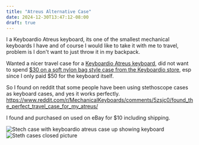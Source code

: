 ```yaml
---
title: "Atreus Alternative Case"
date: 2024-12-30T13:47:12-08:00
draft: true
---
```


I a Keyboardio Atreus keyboard, its one of the smallest mechanical keyboards I have and of course I would like to take it with me to travel, problem is I don't want to just throw it in my backpack.

Wanted a nicer travel case for a [Keyboardio Atreus keyboard](https://shop.keyboard.io/products/keyboardio-atreus), did 
not want to spend [$30 on a soft nylon bag style case from the Keyboardio store](https://shop.keyboard.io/products/keyboardio-atreus-travel-case?variant=44336384246051), esp since I only paid $50 for the keyboard itself.

So I found on reddit that some people have been using stethoscope cases as keyboard cases, and yes it works perfectly. https://www.reddit.com/r/MechanicalKeyboards/comments/5zsjc0/found_the_perfect_travel_case_for_my_atreus/

I found and purchased on used on eBay for $10 including shipping.

![Stech case with keyboardio atreus case up showing keyboard]()
![Steth cases closed picture]()
